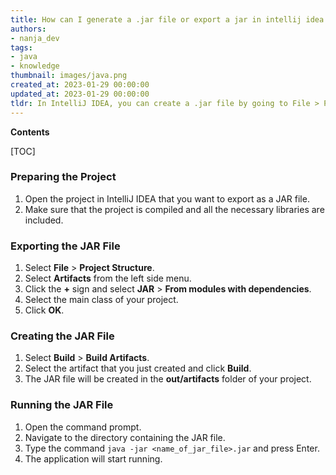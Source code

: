 ```yaml
---
title: How can I generate a .jar file or export a jar in intellij idea (similar to the eclipse Java archive export)?
authors:
- nanja_dev
tags:
- java
- knowledge
thumbnail: images/java.png
created_at: 2023-01-29 00:00:00
updated_at: 2023-01-29 00:00:00
tldr: In IntelliJ IDEA, you can create a .jar file by going to File > Project Structure > Artifacts, then selecting the desired files and clicking the `Build` button.
---
```


**Contents**

[TOC]

### Preparing the Project
1. Open the project in IntelliJ IDEA that you want to export as a JAR file.
2. Make sure that the project is compiled and all the necessary libraries are included.

### Exporting the JAR File
1. Select **File** > **Project Structure**.
2. Select **Artifacts** from the left side menu.
3. Click the **+** sign and select **JAR** > **From modules with dependencies**.
4. Select the main class of your project.
5. Click **OK**.

### Creating the JAR File
1. Select **Build** > **Build Artifacts**.
2. Select the artifact that you just created and click **Build**.
3. The JAR file will be created in the **out/artifacts** folder of your project.

### Running the JAR File
1. Open the command prompt.
2. Navigate to the directory containing the JAR file.
3. Type the command `java -jar <name_of_jar_file>.jar` and press Enter.
4. The application will start running.
